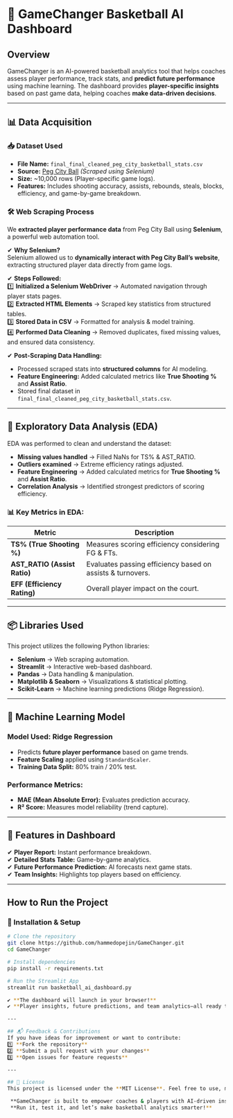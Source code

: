 # 🏀 GameChanger Basketball AI Dashboard  

##  Overview  
GameChanger is an AI-powered basketball analytics tool that helps coaches assess player performance, track stats, and **predict future performance** using machine learning. The dashboard provides **player-specific insights** based on past game data, helping coaches **make data-driven decisions**.

---

## 📊 **Data Acquisition**
### 📥 Dataset Used  
- **File Name:** `final_final_cleaned_peg_city_basketball_stats.csv`  
- **Source:** [Peg City Ball](https://pegcityball.info) _(Scraped using Selenium)_  
- **Size:** ~10,000 rows (Player-specific game logs).  
- **Features:** Includes shooting accuracy, assists, rebounds, steals, blocks, efficiency, and game-by-game breakdown.  

### 🛠 **Web Scraping Process**
We **extracted player performance data** from Peg City Ball using **Selenium**, a powerful web automation tool.

✔ **Why Selenium?**  
Selenium allowed us to **dynamically interact with Peg City Ball’s website**, extracting structured player data directly from game logs.

✔ **Steps Followed:**  
1️⃣ **Initialized a Selenium WebDriver** → Automated navigation through player stats pages.  
2️⃣ **Extracted HTML Elements** → Scraped key statistics from structured tables.  
3️⃣ **Stored Data in CSV** → Formatted for analysis & model training.  
4️⃣ **Performed Data Cleaning** → Removed duplicates, fixed missing values, and ensured data consistency.  

✔ **Post-Scraping Data Handling:**  
- Processed scraped stats into **structured columns** for AI modeling.  
- **Feature Engineering:** Added calculated metrics like **True Shooting %** and **Assist Ratio**.  
- Stored final dataset in `final_final_cleaned_peg_city_basketball_stats.csv`.  

---

## 🔎 **Exploratory Data Analysis (EDA)**
EDA was performed to clean and understand the dataset:
- **Missing values handled** → Filled NaNs for TS% & AST_RATIO.  
- **Outliers examined** → Extreme efficiency ratings adjusted.  
- **Feature Engineering** → Added calculated metrics for **True Shooting %** and **Assist Ratio**.  
- **Correlation Analysis** → Identified strongest predictors of scoring efficiency.  

### 📊 Key Metrics in EDA:
| Metric | Description |
|--------|------------|
| **TS% (True Shooting %)** | Measures scoring efficiency considering FG & FTs. |
| **AST_RATIO (Assist Ratio)** | Evaluates passing efficiency based on assists & turnovers. |
| **EFF (Efficiency Rating)** | Overall player impact on the court. |

---

## 📦 **Libraries Used**
This project utilizes the following Python libraries:
- **Selenium** → Web scraping automation.  
- **Streamlit** → Interactive web-based dashboard.  
- **Pandas** → Data handling & manipulation.  
- **Matplotlib & Seaborn** → Visualizations & statistical plotting.  
- **Scikit-Learn** → Machine learning predictions (Ridge Regression).  

---

## 🔮 **Machine Learning Model**
### **Model Used:** **Ridge Regression**
- Predicts **future player performance** based on game trends.  
- **Feature Scaling** applied using `StandardScaler`.  
- **Training Data Split:** 80% train / 20% test.  

### **Performance Metrics:**
- **MAE (Mean Absolute Error):** Evaluates prediction accuracy.  
- **R² Score:** Measures model reliability (trend capture).  

---

## 🏀 **Features in Dashboard**
✔ **Player Report:** Instant performance breakdown.  
✔ **Detailed Stats Table:** Game-by-game analytics.  
✔ **Future Performance Prediction:** AI forecasts next game stats.  
✔ **Team Insights:** Highlights top players based on efficiency.  

---

##  **How to Run the Project**
### **🔧 Installation & Setup**
```bash
# Clone the repository  
git clone https://github.com/hammedopejin/GameChanger.git
cd GameChanger  

# Install dependencies  
pip install -r requirements.txt  

# Run the Streamlit App  
streamlit run basketball_ai_dashboard.py  

✔ **The dashboard will launch in your browser!**   
✔ **Player insights, future predictions, and team analytics—all ready to go!**  

---

## 📬 Feedback & Contributions  
If you have ideas for improvement or want to contribute:  
1️⃣ **Fork the repository**  
2️⃣ **Submit a pull request with your changes**  
3️⃣ **Open issues for feature requests**  

---

## 📜 License  
This project is licensed under the **MIT License**. Feel free to use, modify, and improve!  

 **GameChanger is built to empower coaches & players with AI-driven insights.**  
 **Run it, test it, and let’s make basketball analytics smarter!**  
